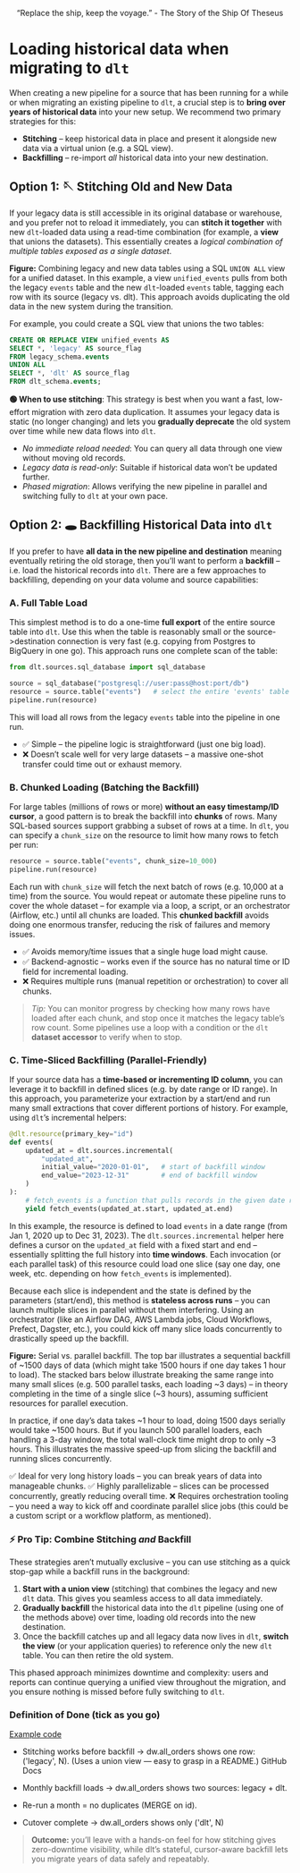 <p align="center">
“Replace the ship, keep the voyage.” - The Story of the Ship Of Theseus
</p>

# Loading historical data when migrating to `dlt`

When creating a new pipeline for a source that has been running for a while or when migrating an existing pipeline to `dlt`, a crucial step is to **bring over years of historical data** into your new setup. We recommend two primary strategies for this:

* **Stitching** – keep historical data in place and present it alongside new data via a virtual union (e.g. a SQL view).
* **Backfilling** – re-import *all* historical data into your new destination.

## Option 1: 🪡 Stitching Old and New Data

If your legacy data is still accessible in its original database or warehouse, and you prefer not to reload it immediately, you can **stitch it together** with new `dlt`-loaded data using a read-time combination (for example, a **view** that unions the datasets). This essentially creates a *logical combination of multiple tables exposed as a single dataset*.

&#x20;**Figure:** Combining legacy and new data tables using a SQL `UNION ALL` view for a unified dataset. In this example, a view `unified_events` pulls from both the legacy `events` table and the new `dlt`-loaded `events` table, tagging each row with its source (legacy vs. dlt). This approach avoids duplicating the old data in the new system during the transition.

For example, you could create a SQL view that unions the two tables:

```sql
CREATE OR REPLACE VIEW unified_events AS
SELECT *, 'legacy' AS source_flag 
FROM legacy_schema.events
UNION ALL
SELECT *, 'dlt' AS source_flag 
FROM dlt_schema.events;
```

**🟢 When to use stitching**: This strategy is best when you want a fast, low-effort migration with zero data duplication. It assumes your legacy data is static (no longer changing) and lets you **gradually deprecate** the old system over time while new data flows into `dlt`.

* *No immediate reload needed*: You can query all data through one view without moving old records.
* *Legacy data is read-only*: Suitable if historical data won’t be updated further.
* *Phased migration*: Allows verifying the new pipeline in parallel and switching fully to `dlt` at your own pace.

## Option 2: 🕳️ Backfilling Historical Data into `dlt`

If you prefer to have **all data in the new pipeline and destination** meaning eventually retiring the old storage, then you’ll want to perform a **backfill** – i.e. load the historical records into `dlt`. There are a few approaches to backfilling, depending on your data volume and source capabilities:

### A. Full Table Load

This simplest method is to do a one-time **full export** of the entire source table into `dlt`. Use this when the table is reasonably small or the source->destination connection is very fast (e.g. copying from Postgres to BigQuery in one go). This approach runs one complete scan of the table:

```python
from dlt.sources.sql_database import sql_database

source = sql_database("postgresql://user:pass@host:port/db")
resource = source.table("events")   # select the entire 'events' table
pipeline.run(resource)
```

This will load all rows from the legacy `events` table into the pipeline in one run.

* ✅ Simple – the pipeline logic is straightforward (just one big load).
* ❌ Doesn’t scale well for very large datasets – a massive one-shot transfer could time out or exhaust memory.

### B. Chunked Loading (Batching the Backfill)

For large tables (millions of rows or more) **without an easy timestamp/ID cursor**, a good pattern is to break the backfill into **chunks** of rows. Many SQL-based sources support grabbing a subset of rows at a time. In `dlt`, you can specify a `chunk_size` on the resource to limit how many rows to fetch per run:

```python
resource = source.table("events", chunk_size=10_000)
pipeline.run(resource)
```

Each run with `chunk_size` will fetch the next batch of rows (e.g. 10,000 at a time) from the source. You would repeat or automate these pipeline runs to cover the whole dataset – for example via a loop, a script, or an orchestrator (Airflow, etc.) until all chunks are loaded. This **chunked backfill** avoids doing one enormous transfer, reducing the risk of failures and memory issues.

* ✅ Avoids memory/time issues that a single huge load might cause.
* ✅ Backend-agnostic – works even if the source has no natural time or ID field for incremental loading.
* ❌ Requires multiple runs (manual repetition or orchestration) to cover all chunks.

> *Tip:* You can monitor progress by checking how many rows have loaded after each chunk, and stop once it matches the legacy table’s row count. Some pipelines use a loop with a condition or the `dlt` **dataset accessor** to verify when to stop.

### C. Time-Sliced Backfilling (Parallel-Friendly)

If your source data has a **time-based or incrementing ID column**, you can leverage it to backfill in defined slices (e.g. by date range or ID range). In this approach, you parameterize your extraction by a start/end and run many small extractions that cover different portions of history. For example, using `dlt`’s incremental helpers:

```python
@dlt.resource(primary_key="id")
def events(
    updated_at = dlt.sources.incremental(
        "updated_at", 
        initial_value="2020-01-01",   # start of backfill window
        end_value="2023-12-31"        # end of backfill window
    )
):
    # fetch_events is a function that pulls records in the given date range
    yield fetch_events(updated_at.start, updated_at.end)
```

In this example, the resource is defined to load `events` in a date range (from Jan 1, 2020 up to Dec 31, 2023). The `dlt.sources.incremental` helper here defines a cursor on the `updated_at` field with a fixed start and end – essentially splitting the full history into **time windows**. Each invocation (or each parallel task) of this resource could load one slice (say one day, one week, etc. depending on how `fetch_events` is implemented).

Because each slice is independent and the state is defined by the parameters (start/end), this method is **stateless across runs** – you can launch multiple slices in parallel without them interfering. Using an orchestrator (like an Airflow DAG, AWS Lambda jobs, Cloud Workflows, Prefect, Dagster, etc.), you could kick off many slice loads concurrently to drastically speed up the backfill.

&#x20;**Figure:** Serial vs. parallel backfill. The top bar illustrates a sequential backfill of \~1500 days of data (which might take 1500 hours if one day takes 1 hour to load). The stacked bars below illustrate breaking the same range into many small slices (e.g. 500 parallel tasks, each loading \~3 days) – in theory completing in the time of a single slice (\~3 hours), assuming sufficient resources for parallel execution.

In practice, if one day’s data takes \~1 hour to load, doing 1500 days serially would take \~1500 hours. But if you launch 500 parallel loaders, each handling a 3-day window, the total wall-clock time might drop to only \~3 hours. This illustrates the massive speed-up from slicing the backfill and running slices concurrently.

✅ Ideal for very long history loads – you can break years of data into manageable chunks.
✅ Highly parallelizable – slices can be processed concurrently, greatly reducing overall time.
❌ Requires orchestration tooling – you need a way to kick off and coordinate parallel slice jobs (this could be a custom script or a workflow platform, as mentioned).

### ⚡ Pro Tip: Combine Stitching *and* Backfill

These strategies aren’t mutually exclusive – you can use stitching as a quick stop-gap while a backfill runs in the background:

1. **Start with a union view** (stitching) that combines the legacy and new `dlt` data. This gives you seamless access to all data immediately.
2. **Gradually backfill** the historical data into the `dlt` pipeline (using one of the methods above) over time, loading old records into the new destination.
3. Once the backfill catches up and all legacy data now lives in `dlt`, **switch the view** (or your application queries) to reference only the new `dlt` table. You can then retire the old system.

This phased approach minimizes downtime and complexity: users and reports can continue querying a unified view throughout the migration, and you ensure nothing is missed before fully switching to `dlt`.


### Definition of Done (tick as you go)

[Example code](https://colab.research.google.com/drive/1ChFgNy6r_EUmobJslK3q5w3iCBsyEqfP?usp=sharing)

 * Stitching works before backfill → dw.all_orders shows one row: ('legacy', N). (Uses a union view — easy to grasp in a README.) 
GitHub Docs

 * Monthly backfill loads → dw.all_orders shows two sources: legacy + dlt.

 * Re-run a month = no duplicates (MERGE on id).

 * Cutover complete → dw.all_orders shows only ('dlt', N)

> **Outcome:** you’ll leave with a hands-on feel for how stitching gives zero-downtime visibility, while dlt’s stateful, cursor-aware backfill lets you migrate years of data safely and repeatably.
